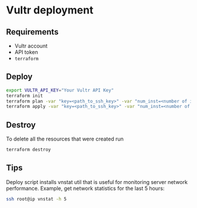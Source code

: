# Vultr deployment

## Requirements

* Vultr account
* API token
* `terraform`

## Deploy

```bash
export VULTR_API_KEY="Your Vultr API Key"
terraform init
terraform plan -var "key=<path_to_ssh_key>" -var "num_inst=<number of instances to create>"
terraform apply -var "key=<path_to_ssh_key>" -var "num_inst=<number of instances to create>"
```

## Destroy

To delete all the resources that were created run

```bash
terraform destroy
```

## Tips

Deploy script installs vnstat util that is useful for monitoring server network performance.
Example, get network statistics for the last 5 hours:

```bash
ssh root@ip vnstat -h 5
```

